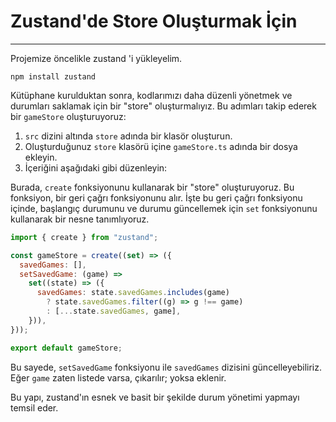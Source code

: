 # Zustand'de Store Oluşturmak İçin

---

Projemize öncelikle zustand 'i yükleyelim.

    npm install zustand

Kütüphane kurulduktan sonra, kodlarımızı daha düzenli yönetmek ve durumları saklamak için bir "store" oluşturmalıyız. Bu adımları takip ederek bir `gameStore` oluşturuyoruz:

1.  `src` dizini altında `store` adında bir klasör oluşturun.
2.  Oluşturduğunuz `store` klasörü içine `gameStore.ts` adında bir dosya ekleyin.
3.  İçeriğini aşağıdaki gibi düzenleyin:

Burada, `create` fonksiyonunu kullanarak bir "store" oluşturuyoruz. Bu fonksiyon, bir geri çağrı fonksiyonunu alır. İşte bu geri çağrı fonksiyonu içinde, başlangıç durumunu ve durumu güncellemek için `set` fonksiyonunu kullanarak bir nesne tanımlıyoruz.

```js
import { create } from "zustand";

const gameStore = create((set) => ({
  savedGames: [],
  setSavedGame: (game) =>
    set((state) => ({
      savedGames: state.savedGames.includes(game)
        ? state.savedGames.filter((g) => g !== game)
        : [...state.savedGames, game],
    })),
}));

export default gameStore;
```

Bu sayede, `setSavedGame` fonksiyonu ile `savedGames` dizisini güncelleyebiliriz. Eğer `game` zaten listede varsa, çıkarılır; yoksa eklenir.

Bu yapı, zustand'ın esnek ve basit bir şekilde durum yönetimi yapmayı temsil eder.
